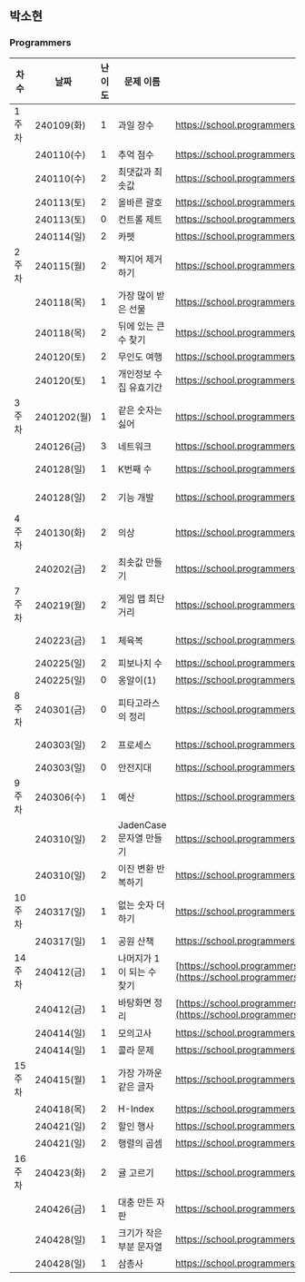 
## 박소현
### Programmers
|차수|날짜|난이도|문제 이름|URL|비고|
|----|----|----|----|----|----|
|1주차|240109(화)|1|과일 장수|https://school.programmers.co.kr/learn/courses/30/lessons/135808|
||240110(수)|1|추억 점수|https://school.programmers.co.kr/learn/courses/30/lessons/176963|
||240110(수)|2|최댓값과 최솟값|https://school.programmers.co.kr/learn/courses/30/lessons/12939|
||240113(토)|2|올바른 괄호|https://school.programmers.co.kr/learn/courses/30/lessons/12909|
||240113(토)|0|컨트롤 제트|https://school.programmers.co.kr/learn/courses/30/lessons/120853|
||240114(일)|2|카펫|https://school.programmers.co.kr/learn/courses/30/lessons/42842|
|2주차|240115(월)|2|짝지어 제거하기|https://school.programmers.co.kr/learn/courses/30/lessons/12973|
||240118(목)|1|가장 많이 받은 선물|https://school.programmers.co.kr/learn/courses/30/lessons/258712|
||240118(목)|2|뒤에 있는 큰 수 찾기|https://school.programmers.co.kr/learn/courses/30/lessons/154539|
||240120(토)|2|무인도 여행|https://school.programmers.co.kr/learn/courses/30/lessons/154540|
||240120(토)|1|개인정보 수집 유효기간|https://school.programmers.co.kr/learn/courses/30/lessons/150370|
|3주차|2401202(월)|1|같은 숫자는 싫어|https://school.programmers.co.kr/learn/courses/30/lessons/12906|알고리즘 고득점kit|
||240126(금)|3|네트워크|https://school.programmers.co.kr/learn/courses/30/lessons/43162|
||240128(일)|1|K번째 수|https://school.programmers.co.kr/learn/courses/30/lessons/42748|알고리즘 고득점kit|
||240128(일)|2|기능 개발|https://school.programmers.co.kr/learn/courses/30/lessons/42586|알고리즘 고득점kit|
|4주차|240130(화)|2|의상|https://school.programmers.co.kr/learn/courses/30/lessons/42578|알고리즘 고득점kit|
||240202(금)|2|최솟값 만들기|https://school.programmers.co.kr/learn/courses/30/lessons/12941|정렬 직접 구현해보기,,|
|7주차|240219(월)|2|게임 맵 최단거리|https://school.programmers.co.kr/learn/courses/30/lessons/1844|알고리즘 고득점kit|
||240223(금)|1|체육복|https://school.programmers.co.kr/learn/courses/30/lessons/42862|알고리즘 고득점kit|
||240225(일)|2|피보나치 수|https://school.programmers.co.kr/learn/courses/30/lessons/12945||
||240225(일)|0|옹알이(1)|https://school.programmers.co.kr/learn/courses/30/lessons/120956||
|8주차|240301(금)|0|피타고라스의 정리|https://school.programmers.co.kr/learn/courses/30/lessons/250132|PCCE 기출-디버깅|
||240303(일)|2|프로세스|https://school.programmers.co.kr/learn/courses/30/lessons/42587|알고리즘 고득점kit|
||240303(일)|0|안전지대|https://school.programmers.co.kr/learn/courses/30/lessons/120866||
|9주차|240306(수)|1|예산|https://school.programmers.co.kr/learn/courses/30/lessons/12982|summer&winter coding(~2018)|
||240310(일)|2|JadenCase 문자열 만들기|https://school.programmers.co.kr/learn/courses/30/lessons/12951||
||240310(일)|2|이진 변환 반복하기|https://school.programmers.co.kr/learn/courses/30/lessons/70129|월간코드 챌린지1|
|10주차|240317(일)|1|없는 숫자 더하기|https://school.programmers.co.kr/learn/courses/30/lessons/86051||
||240317(일)|1|공원 산책|https://school.programmers.co.kr/learn/courses/30/lessons/172928||
|14주차|240412(금)|1|나머지가 1이 되는 수 찾기|[https://school.programmers.co.kr/learn/courses/30/lessons/86051](https://school.programmers.co.kr/learn/courses/30/lessons/87389)||
||240412(금)|1|바탕화면 정리|[https://school.programmers.co.kr/learn/courses/30/lessons/172928](https://school.programmers.co.kr/learn/courses/30/lessons/161990)||
||240414(일)|1|모의고사|https://school.programmers.co.kr/learn/courses/30/lessons/42840||
||240414(일)|1|콜라 문제|https://school.programmers.co.kr/learn/courses/30/lessons/132267||
|15주차|240415(월)|1|가장 가까운 같은 글자|https://school.programmers.co.kr/learn/courses/30/lessons/142086||
||240418(목)|2|H-Index|https://school.programmers.co.kr/learn/courses/30/lessons/42747||
||240421(일)|2|할인 행사|https://school.programmers.co.kr/learn/courses/30/lessons/131127||
||240421(일)|2|행렬의 곱셈|https://school.programmers.co.kr/learn/courses/30/lessons/12949||
|16주차|240423(화)|2|귤 고르기|https://school.programmers.co.kr/learn/courses/30/lessons/138476||
||240426(금)|1|대충 만든 자판|https://school.programmers.co.kr/learn/courses/30/lessons/160586||
||240428(일)|1|크기가 작은 부분 문자열|https://school.programmers.co.kr/learn/courses/30/lessons/147355||
||240428(일)|1|삼총사|https://school.programmers.co.kr/learn/courses/30/lessons/131705||
